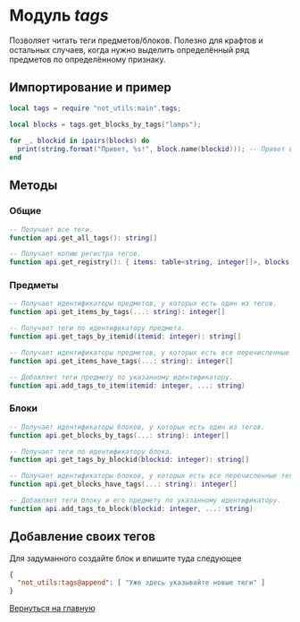 # Модуль *tags*

Позволяет читать теги предметов/блоков. Полезно для крафтов и остальных случаев, когда нужно выделить определённый ряд предметов по определённому признаку.

## Импортирование и пример

```lua
local tags = require "not_utils:main".tags;

local blocks = tags.get_blocks_by_tags("lamps");
  
for _, blockid in ipairs(blocks) do
  print(string.format("Привет, %s!", block.name(blockid))); -- Привет всем лампам!
end
```

## Методы

### Общие

```lua
-- Получает все теги.
function api.get_all_tags(): string[]

-- Получает копию регистра тегов.
function api.get_registry(): { items: table<string, integer[]>, blocks: table<string, integer[]> }
```

### Предметы

```lua
-- Получает идентификаторы предметов, у которых есть один из тегов.
function api.get_items_by_tags(...: string): integer[]

-- Получает теги по идентификатору предмета.
function api.get_tags_by_itemid(itemid: integer): string[]

-- Получает идентификаторы предметов, у которых есть все перечисленные теги.
function api.get_items_have_tags(...: string): integer[]

-- Добавляет теги предмету по указанному идентификатору.
function api.add_tags_to_item(itemid: integer, ...: string)
```

### Блоки

```lua
-- Получает идентификаторы блоков, у которых есть один из тегов.
function api.get_blocks_by_tags(...: string): integer[]

-- Получает теги по идентификатору блока.
function api.get_tags_by_blockid(blockid: integer): string[]

-- Получает идентификаторы блоков, у которых есть все перечисленные теги.
function api.get_blocks_have_tags(...: string): integer[]

-- Добавляет теги блоку и его предмету по указанному идентификатору.
function api.add_tags_to_block(blockid: integer, ...: string)
```

## Добавление своих тегов

Для задуманного создайте блок и впишите туда следующее

```json
{
  "not_utils:tags@append": [ "Уже здесь указывайте новые теги" ]
}
```

[Вернуться на главную](../index.md)
